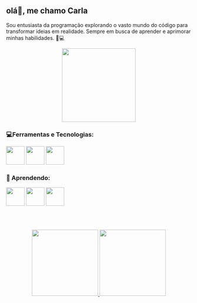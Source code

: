 ## olá👋, me chamo Carla

<p>Sou entusiasta da programação explorando o vasto mundo do código para transformar ideias em realidade. Sempre em busca de aprender e aprimorar minhas habilidades. 🚀💻</p>

<div align="center">
    <img  height="200" src="https://github.com/carla11235813/carla11235813/assets/111895486/05c15ca6-6f70-4ac3-968d-418c6b440235"/>   
</div>

### 💻Ferramentas e Tecnologias:
<div>
  <img height="50" width="50" src="https://cdn.jsdelivr.net/gh/devicons/devicon/icons/python/python-original.svg" />
  <img height="50" width="50" src="https://cdn.jsdelivr.net/gh/devicons/devicon/icons/html5/html5-original.svg" />
  <img height="50" width="50" src="https://cdn.jsdelivr.net/gh/devicons/devicon/icons/css3/css3-original.svg" />
</div>

### &#129504; Aprendendo:
<div>
  <img height="50" width="50" src="https://cdn.jsdelivr.net/gh/devicons/devicon/icons/javascript/javascript-original.svg" /> 
  <img height="50" width="50" src="https://cdn.jsdelivr.net/gh/devicons/devicon/icons/react/react-original.svg" />
  <img height="50" width="50" src="https://cdn.jsdelivr.net/gh/devicons/devicon/icons/sass/sass-original.svg" />
</div>

<br><br>

<div align="center">
    <a href="https://github.com/carla11235813">
    <img loading="lazy" height="180em" src="https://github-readme-stats.vercel.app/api/top-langs/?username=carla11235813&layout=compact&langs_count=7&theme=tokyonight"/>
    <img loading="lazy" height="180em" src="https://github-readme-stats.vercel.app/api?username=carla11235813&show_icons=true&theme=tokyonight&include_all_commits=true&count_private=true"/>
</div>

<br/><br/>




<!-- ![Snake animation](https://github.com/carla11235813/carla11235813/blob/output/github-contribution-grid-snake.svg)  -->
<!--
**carla11235813/carla11235813** is a ✨ _special_ ✨ repository because its `README.md` (this file) appears on your GitHub profile.

Here are some ideas to get you started:

- 🔭 I’m currently working on ...
- 🌱 I’m currently learning ...
- 👯 I’m looking to collaborate on ...
- 🤔 I’m looking for help with ...
- 💬 Ask me about ...
- 📫 How to reach me: ...
- 😄 Pronouns: ...
- ⚡ Fun fact: ...
-->
